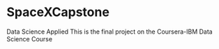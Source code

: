 # SpaceXCapstone
Data Science Applied 
This is the final project on the Coursera-IBM Data Science Course
